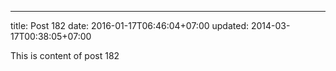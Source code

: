 ---
title: Post 182
date: 2016-01-17T06:46:04+07:00
updated: 2014-03-17T00:38:05+07:00

This is content of post 182